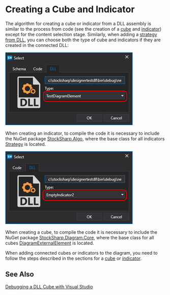 # Creating a Cube and Indicator

The algorithm for creating a cube or indicator from a DLL assembly is similar to the process from code (see the creation of a [cube](../using_csharp/creating_your_own_cube.md) and [indicator](../using_csharp/create_own_indicator_using_csharp.md)) except for the content selection stage. Similarly, when adding a [strategy from DLL](../using_dll.md), you can choose both the type of cube and indicators if they are created in the connected DLL:

![Designer_Import_Element_00](../../../../images/designer_import_element_00.png)

When creating an indicator, to compile the code it is necessary to include the NuGet package [StockSharp.Algo](https://www.nuget.org/packages/stocksharp.algo), where the base class for all indicators [Strategy](xref:StockSharp.Algo.Indicators.BaseIndicator) is located.

![Designer_Import_Indicator_00](../../../../images/designer_import_indicator_00.png)

When creating a cube, to compile the code it is necessary to include the NuGet package [StockSharp.Diagram.Core](https://www.nuget.org/packages/stockSharp.diagram.core), where the base class for all cubes [DiagramExternalElement](xref:StockSharp.Diagram.DiagramExternalElement) is located.

When adding connected cubes or indicators to the diagram, you need to follow the steps described in the sections for a [cube](../using_csharp/creating_your_own_cube.md) or [indicator](../using_csharp/create_own_indicator_using_csharp.md).

## See Also

[Debugging a DLL Cube with Visual Studio](debug_dll_in_visual_studio.md)

